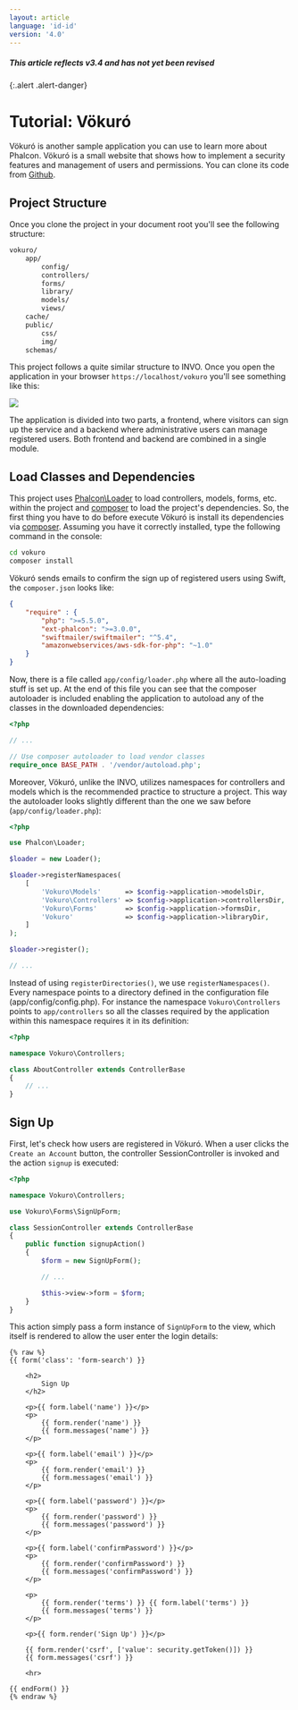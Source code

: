 ```yaml
---
layout: article
language: 'id-id'
version: '4.0'
---
```

##### This article reflects v3.4 and has not yet been revised

{:.alert .alert-danger}

<a name='overview'></a>

# Tutorial: Vökuró

Vökuró is another sample application you can use to learn more about Phalcon. Vökuró is a small website that shows how to implement a security features and management of users and permissions. You can clone its code from [Github](https://github.com/phalcon/vokuro).

<a name='structure'></a>

## Project Structure

Once you clone the project in your document root you'll see the following structure:

```bash
vokuro/
    app/
        config/
        controllers/
        forms/
        library/
        models/
        views/
    cache/
    public/
        css/
        img/
    schemas/
```

This project follows a quite similar structure to INVO. Once you open the application in your browser `https://localhost/vokuro` you'll see something like this:

![](/assets/images/content/tutorial-vokuro-1.png)

The application is divided into two parts, a frontend, where visitors can sign up the service and a backend where administrative users can manage registered users. Both frontend and backend are combined in a single module.

<a name='dependencies'></a>

## Load Classes and Dependencies

This project uses [Phalcon\Loader](api/Phalcon_Loader) to load controllers, models, forms, etc. within the project and [composer](https://getcomposer.org/) to load the project's dependencies. So, the first thing you have to do before execute Vökuró is install its dependencies via [composer](https://getcomposer.org/). Assuming you have it correctly installed, type the following command in the console:

```bash
cd vokuro
composer install
```

Vökuró sends emails to confirm the sign up of registered users using Swift, the `composer.json` looks like:

```json
{
    "require" : {
        "php": ">=5.5.0",
        "ext-phalcon": ">=3.0.0",
        "swiftmailer/swiftmailer": "^5.4",
        "amazonwebservices/aws-sdk-for-php": "~1.0"
    }
}
```

Now, there is a file called `app/config/loader.php` where all the auto-loading stuff is set up. At the end of this file you can see that the composer autoloader is included enabling the application to autoload any of the classes in the downloaded dependencies:

```php
<?php

// ...

// Use composer autoloader to load vendor classes
require_once BASE_PATH . '/vendor/autoload.php';
```

Moreover, Vökuró, unlike the INVO, utilizes namespaces for controllers and models which is the recommended practice to structure a project. This way the autoloader looks slightly different than the one we saw before (`app/config/loader.php`):

```php
<?php

use Phalcon\Loader;

$loader = new Loader();

$loader->registerNamespaces(
    [
        'Vokuro\Models'      => $config->application->modelsDir,
        'Vokuro\Controllers' => $config->application->controllersDir,
        'Vokuro\Forms'       => $config->application->formsDir,
        'Vokuro'             => $config->application->libraryDir,
    ]
);

$loader->register();

// ...
```

Instead of using `registerDirectories()`, we use `registerNamespaces()`. Every namespace points to a directory defined in the configuration file (app/config/config.php). For instance the namespace `Vokuro\Controllers` points to `app/controllers` so all the classes required by the application within this namespace requires it in its definition:

```php
<?php

namespace Vokuro\Controllers;

class AboutController extends ControllerBase
{
    // ...
}
```

<a name='sign-up'></a>

## Sign Up

First, let's check how users are registered in Vökuró. When a user clicks the `Create an Account` button, the controller SessionController is invoked and the action `signup` is executed:

```php
<?php

namespace Vokuro\Controllers;

use Vokuro\Forms\SignUpForm;

class SessionController extends ControllerBase
{
    public function signupAction()
    {
        $form = new SignUpForm();

        // ...

        $this->view->form = $form;
    }
}
```

This action simply pass a form instance of `SignUpForm` to the view, which itself is rendered to allow the user enter the login details:

```twig
{% raw %}
{{ form('class': 'form-search') }}

    <h2>
        Sign Up
    </h2>

    <p>{{ form.label('name') }}</p>
    <p>
        {{ form.render('name') }}
        {{ form.messages('name') }}
    </p>

    <p>{{ form.label('email') }}</p>
    <p>
        {{ form.render('email') }}
        {{ form.messages('email') }}
    </p>

    <p>{{ form.label('password') }}</p>
    <p>
        {{ form.render('password') }}
        {{ form.messages('password') }}
    </p>

    <p>{{ form.label('confirmPassword') }}</p>
    <p>
        {{ form.render('confirmPassword') }}
        {{ form.messages('confirmPassword') }}
    </p>

    <p>
        {{ form.render('terms') }} {{ form.label('terms') }}
        {{ form.messages('terms') }}
    </p>

    <p>{{ form.render('Sign Up') }}</p>

    {{ form.render('csrf', ['value': security.getToken()]) }}
    {{ form.messages('csrf') }}

    <hr>

{{ endForm() }}
{% endraw %}
```